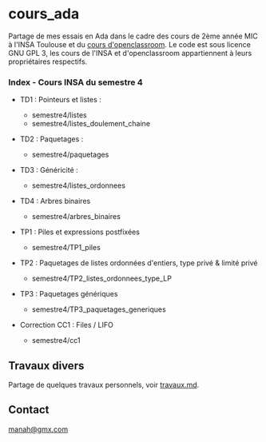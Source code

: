 # cours_ada
Partage de mes essais en Ada dans le cadre des cours de 2ème année MIC à l'INSA Toulouse et du [cours d'openclassroom](https://openclassrooms.com/fr/courses/900279-apprenez-a-programmer-avec-ada).
Le code est sous licence GNU GPL 3, les cours de l'INSA et d'openclassroom appartiennent à leurs propriétaires respectifs.

### Index - Cours INSA du semestre 4
* TD1 : Pointeurs et listes :
	* semestre4/listes
	* semestre4/listes_doulement_chaine
* TD2 : Paquetages :
	* semestre4/paquetages
* TD3 : Généricité :
	* semestre4/listes_ordonnees
* TD4 : Arbres binaires
	* semestre4/arbres_binaires

* TP1 : Piles et expressions postfixées
	* semestre4/TP1_piles
* TP2 : Paquetages de listes ordonnées d'entiers, type privé & limité privé
	* semestre4/TP2_listes_ordonnees_type_LP
* TP3 : Paquetages génériques
	* semestre4/TP3_paquetages_generiques
* Correction CC1 : Files / LIFO
	* semestre4/cc1
 
## Travaux divers
Partage de quelques travaux personnels, voir [travaux.md](travaux.md). 

## Contact
manah@gmx.com

